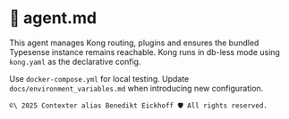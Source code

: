 # 🤖 agent.md

This agent manages Kong routing, plugins and ensures the bundled Typesense
instance remains reachable.
Kong runs in db-less mode using `kong.yaml` as the declarative config.

Use `docker-compose.yml` for local testing. Update `docs/environment_variables.md`
when introducing new configuration.

```` text
©\ 2025 Contexter alias Benedikt Eickhoff 🛡️ All rights reserved.
````
